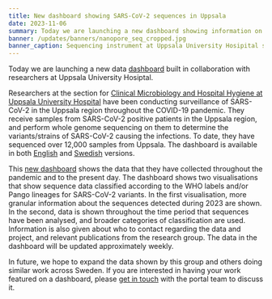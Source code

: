 ```yaml
---
title: New dashboard showing SARS-CoV-2 sequences in Uppsala
date: 2023-11-06
summary: Today we are launching a new dashboard showing information on the SARS-CoV-2 sequences detected during surveillance efforts by the section for Clinical Microbiology and Hospital Hygiene at Uppsala University Hospital.
banner: /updates/banners/nanopore_seq_cropped.jpg
banner_caption: Sequencing instrument at Uppsala University Hosipital showing ongoing runs.
---
```


Today we are launching a new data [dashboard](/dashboards/) built in collaboration with researchers at Uppsala University Hosiptal.

Researchers at the section for [Clinical Microbiology and Hospital Hygiene at Uppsala University Hospital](https://www.akademiska.se/en/departments/departments/klinisk-mikrobiologi-och-vardhygien/) have been conducting surveillance of SARS-CoV-2 in the Uppsala region throughout the COVID-19 pandemic. They receive samples from SARS-CoV-2 positive patients in the Uppsala region, and perform whole genome sequencing on them to determine the variants/strains of SARS-CoV-2 causing the infections. To date, they have sequenced over 12,000 samples from Uppsala. The dashboard is available in both [English](/dashboards/variants_region_uppsala/) and [Swedish](/sv/dashboards/variants_region_uppsala/) versions.

This [new dashboard](/dashboards/variants_region_uppsala) shows the data that they have collected throughout the pandemic and to the present day. The dashboard shows two visualisations that show sequence data classified according to the WHO labels and/or Pango lineages for SARS-CoV-2 variants. In the first visualisation, more granular information about the sequences detected during 2023 are shown. In the second, data is shown throughout the time period that sequences have been analysed, and broader categories of classification are used. Information is also given about who to contact regarding the data and project, and relevant publications from the research group. The data in the dashboard will be updated approximately weekly.

In future, we hope to expand the data shown by this group and others doing similar work across Sweden. If you are interested in having your work featured on a dashboard, please [get in touch](/contact/) with the portal team to discuss it.
